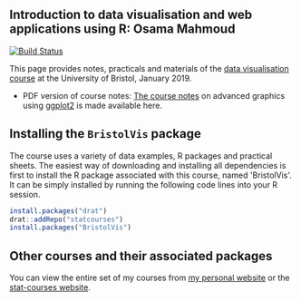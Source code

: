 
<!-- README.md is generated from README.Rmd. Please edit that file -->
Introduction to data visualisation and web applications using R: Osama Mahmoud
------------------------------------------------------------------------------

[![Build Status](https://travis-ci.org/Osmahmoud/essexBigdata.svg?branch=master)](https://travis-ci.org/Osmahmoud/essexBigdata)

This page provides notes, practicals and materials of the [data visualisation course](http://www.bristol.ac.uk/medical-school/study/short-courses/Introduction-to-Data-Visualisation-and-Web-Applications-Using-R/) at the University of Bristol, January 2019.

-   PDF version of course notes: [The course notes]() on advanced graphics using [ggplot2](https://cran.r-project.org/web/packages/ggplot2/) is made available here.

Installing the `BristolVis` package
-----------------------------------

The course uses a variety of data examples, R packages and practical sheets. The easiest way of downloading and installing all dependencies is first to install the R package associated with this course, named 'BristolVis'. It can be simply installed by running the following code lines into your R session.

``` r
install.packages("drat")
drat::addRepo("statcourses")
install.packages("BristolVis")
```

Other courses and their associated packages
-------------------------------------------

You can view the entire set of my courses from [my personal website](http://osmahmoud.com/R-courses/) or the [stat-courses website](https://statcourses.github.io/).

